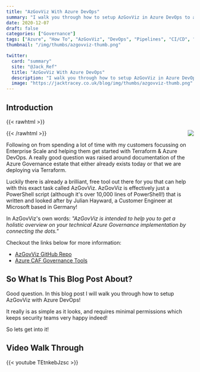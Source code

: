 ```yaml
---
title: "AzGovViz With Azure DevOps"
summary: "I walk you through how to setup AzGovViz in Azure DevOps to automatically gather all your Azure governance data on a schedule!"
date: 2020-12-07
draft: false
categories: ["Governance"]
tags: ["Azure", "How To", "AzGovViz", "DevOps", "Pipelines", "CI/CD", "Azure DevOps", "Enterprise Scale"]
thumbnail: "/img/thumbs/azgovviz-thumb.png"

twitter:
  card: "summary"
  site: "@Jack_Ref"
  title: "AzGovViz With Azure DevOps"
  description: "I walk you through how to setup AzGovViz in Azure DevOps to automatically gather all your Azure governance data on a schedule!"
  image: "https://jacktracey.co.uk/blog/img/thumbs/azgovviz-thumb.png"
---
```

## Introduction

{{< rawhtml >}}

<img src="/img/azgovviz-logo.png" align="right">

{{< /rawhtml >}}

Following on from spending a lot of time with my customers focussing on Enterprise Scale and helping them get started with Terraform & Azure DevOps. A really good question was raised around documentation of the Azure Governance estate that either already exists today or that we are deploying via Terraform.

Luckily there is already a brilliant, free tool out there for you that can help with this exact task called AzGovViz. AzGovViz is effectively just a PowerShell script (although it's over 10,000 lines of PowerShell!) that is written and looked after by Julian Hayward, a Customer Engineer at Microsoft based in Germany!

In AzGovViz's own words: *"AzGovViz is intended to help you to get a holistic overview on your technical Azure Governance implementation by connecting the dots."*

Checkout the links below for more information:

- [AzGovViz GitHub Repo](https://github.com/JulianHayward/Azure-MG-Sub-Governance-Reporting)
- [Azure CAF Governance Tools](https://docs.microsoft.com/en-us/azure/cloud-adoption-framework/reference/tools-templates#govern)

## So What Is This Blog Post About?

Good question. In this blog post I will walk you through how to setup AzGovViz with Azure DevOps! 

It really is as simple as it looks, and requires minimal permissions which keeps security teams very happy indeed!

So lets get into it!

## Video Walk Through

{{< youtube TEtnkebJzsc >}}

